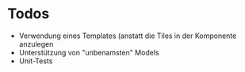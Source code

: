 # Todos
- Verwendung eines Templates (anstatt die Tiles in der Komponente anzulegen
- Unterstützung von "unbenamsten" Models
- Unit-Tests